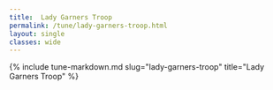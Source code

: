 ```yaml
---
title:  Lady Garners Troop
permalink: /tune/lady-garners-troop.html
layout: single
classes: wide
---
```

{% include tune-markdown.md slug="lady-garners-troop" title="Lady Garners Troop" %}
